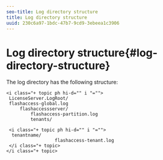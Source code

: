```yaml
---
seo-title: Log directory structure
title: Log directory structure
uuid: 230c6a97-1bdc-47b7-9cd9-3ebeea1c3906
---
```


# Log directory structure{#log-directory-structure}

The log directory has the following structure:

```
<i class="+ topic ph hi-d="" i "="">
 LicenseServer.LogRoot/ 
 flashaccess-global.log 
     flashaccessserver/ 
         flashaccess-partition.log 
         tenants/ 
             
 <i class="+ topic ph hi-d="" i "="">
  tenantname/ 
                  flashaccess-tenant.log
 </i class="+ topic>
</i class="+ topic>
```

